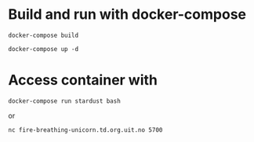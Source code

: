 # Build and run with docker-compose
`docker-compose build`

`docker-compose up -d`


# Access container with
`docker-compose run stardust bash`

or

`nc fire-breathing-unicorn.td.org.uit.no 5700`